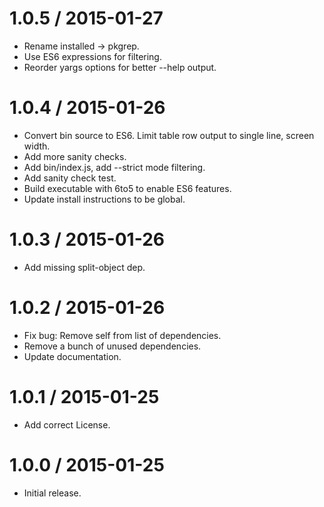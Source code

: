
1.0.5 / 2015-01-27
==================

  * Rename installed -> pkgrep.
  * Use ES6 expressions for filtering.
  * Reorder yargs options for better --help output.

1.0.4 / 2015-01-26
==================

  * Convert bin source to ES6. Limit table row output to single line, screen width.
  * Add more sanity checks.
  * Add bin/index.js, add --strict mode filtering.
  * Add sanity check test.
  * Build executable with 6to5 to enable ES6 features.
  * Update install instructions to be global.

1.0.3 / 2015-01-26
==================

  * Add missing split-object dep.

1.0.2 / 2015-01-26
==================

  * Fix bug: Remove self from list of dependencies.
  * Remove a bunch of unused dependencies.
  * Update documentation.

1.0.1 / 2015-01-25
==================

  * Add correct License.

1.0.0 / 2015-01-25
==================

  * Initial release.
